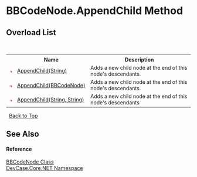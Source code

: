 # BBCodeNode.AppendChild Method 
 


## Overload List
&nbsp;<table><tr><th></th><th>Name</th><th>Description</th></tr><tr><td>![Public method](media/pubmethod.gif "Public method")</td><td><a href="M_DevCase_Core_NET_BBCodeNode_AppendChild_1">AppendChild(String)</a></td><td>
Adds a new child node at the end of this node's descendants.</td></tr><tr><td>![Public method](media/pubmethod.gif "Public method")</td><td><a href="M_DevCase_Core_NET_BBCodeNode_AppendChild">AppendChild(BBCodeNode)</a></td><td>
Adds a new child node at the end of this node's descendants.</td></tr><tr><td>![Public method](media/pubmethod.gif "Public method")</td><td><a href="M_DevCase_Core_NET_BBCodeNode_AppendChild_2">AppendChild(String, String)</a></td><td>
Adds a new child node at the end of this node's descendants</td></tr></table>&nbsp;
<a href="#bbcodenode.appendchild-method">Back to Top</a>

## See Also


#### Reference
<a href="T_DevCase_Core_NET_BBCodeNode">BBCodeNode Class</a><br /><a href="N_DevCase_Core_NET">DevCase.Core.NET Namespace</a><br />